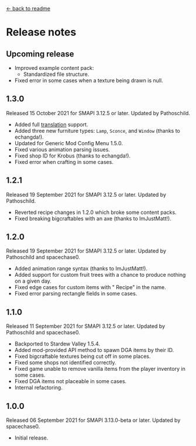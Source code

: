 ﻿﻿[← back to readme](README.md)

# Release notes
## Upcoming release
* Improved example content pack:
  * Standardized file structure.
* Fixed error in some cases when a texture being drawn is null.

## 1.3.0
Released 15 October 2021 for SMAPI 3.12.5 or later. Updated by Pathoschild.

* Added full [translation](https://stardewvalleywiki.com/Modding:Translations) support.
* Added three new furniture types: `Lamp`, `Sconce`, and `Window` (thanks to echangda!).
* Updated for Generic Mod Config Menu 1.5.0.
* Fixed various animation parsing issues.
* Fixed shop ID for Krobus (thanks to echangda!).
* Fixed error when crafting in some cases.

## 1.2.1
Released 19 September 2021 for SMAPI 3.12.5 or later. Updated by Pathoschild.

* Reverted recipe changes in 1.2.0 which broke some content packs.
* Fixed breaking bigcraftables with an axe (thanks to ImJustMatt!).

## 1.2.0
Released 19 September 2021 for SMAPI 3.12.5 or later. Updated by Pathoschild and spacechase0.

* Added animation range syntax (thanks to ImJustMatt!).
* Added support for custom fruit trees with a chance to produce nothing on a given day.
* Fixed edge cases for custom items with " Recipe" in the name.
* Fixed error parsing rectangle fields in some cases.

## 1.1.0
Released 11 September 2021 for SMAPI 3.12.5 or later. Updated by Pathoschild and spacechase0.

* Backported to Stardew Valley 1.5.4.
* Added mod-provided API method to spawn DGA items by their ID.
* Fixed bigcraftable textures being cut off in some places.
* Fixed some shops not identified correctly.
* Fixed game unable to remove vanilla items from the player inventory in some cases.
* Fixed DGA items not placeable in some cases.
* Internal refactoring.

## 1.0.0
Released 06 September 2021 for SMAPI 3.13.0-beta or later. Updated by spacechase0.

* Initial release.
